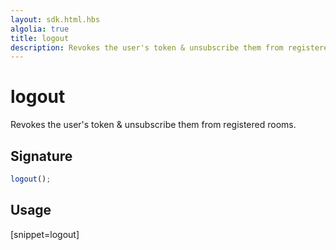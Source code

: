 ```yaml
---
layout: sdk.html.hbs
algolia: true
title: logout
description: Revokes the user's token & unsubscribe them from registered rooms.
---
```


# logout

Revokes the user's token & unsubscribe them from registered rooms.

## Signature

```javascript
logout();
```

## Usage

[snippet=logout]
